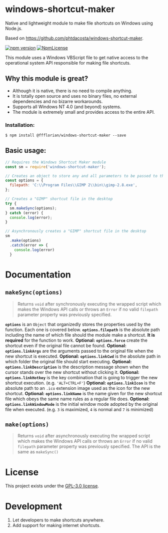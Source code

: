 # windows-shortcut-maker

Native and lightweight module to make file shortcuts on Windows using Node.js.

Based on https://github.com/phtdacosta/windows-shortcut-maker.

[![npm version](https://img.shields.io/npm/v/@ffflorian/windows-shortcut-maker.svg)](https://www.npmjs.com/package/@ffflorian/windows-shortcut-maker) [![NpmLicense](https://img.shields.io/npm/l/@ffflorian/windows-shortcut-maker.svg)](https://www.npmjs.com/package/@ffflorian/windows-shortcut-maker)

This module uses a Windows VBScript file to get native access to the operational system API responsible for making file shortcuts.

## Why this module is great?

- Although it is native, there is no need to compile anything.
- It is totally open source and uses no binary files, no external dependencies and no bizarre workarounds.
- Supports all Windows NT 4.0 (and beyond) systems.
- The module is extremely small and provides access to the entire API.

### Installation:

```
$ npm install @ffflorian/windows-shortcut-maker --save
```

## Basic usage:

```js
// Requires the Windows Shortcut Maker module
const sm = require('windows-shortcut-maker');

// Creates an object to store any and all parameters to be passed to the Windows API
const options = {
  filepath: 'C:\\Program Files\\GIMP 2\\bin\\gimp-2.8.exe',
};

// Creates a "GIMP" shortcut file in the desktop
try {
  sm.makeSync(options);
} catch (error) {
  console.log(error);
}

// Asynchronously creates a "GIMP" shortcut file in the desktop
sm
  .make(options)
  .catch(error => {
    console.log(error)
  }
```

# Documentation

## `makeSync(options)`

> Returns `void` after synchronously executing the wrapped script which makes the Windows API calls or throws an `Error` if no valid `filepath` parameter property was previously specified.

**`options`** is an `Object` that organizedly stores the properties used by the function. Each one is covered below.
**`options.filepath`** is the absolute path including the name of which file should the module make a shortcut. **It is required** for the function to work.
**Optional:** **`options.force`** create the shortcut even if the original file cannot be found.
**Optional:** **`options.linkArgs`** are the arguments passed to the original file when the new shortcut is executed.
**Optional:** **`options.linkCwd`** is the absolute path in which folder the original file should start executing.
**Optional:** **`options.linkDescription`** is the description message shown when the cursor stands over the new shortcut without clicking it.
**Optional:** **`options.linkHotkey`** is the key combination that is going to trigger the new shortcut execution. (e.g. `'ALT+CTRL+F'`)
**Optional:** **`options.linkIcon`** is the absolute path to an `.ico` extension image used as the icon for the new shortcut.
**Optional:** **`options.linkName`** is the name given for the new shortcut file which obeys the same name rules as a regular file does.
**Optional:** **`options.linkWindowMode`** is the initial window mode adopted by the original file when executed. (e.g. `3` is maximized, `4` is normal and `7` is minimized)

## `make(options)`

> Returns `void` after asynchronously executing the wrapped script which makes the Windows API calls or throws an `Error` if no valid `filepath` parameter property was previously specified.
> The API is the same as `makeSync()`

# License

This project exists under the [GPL-3.0 license](LICENSE).

# Development

1. Let developers to make shortcuts anywhere.
2. Add support for making internet shortcuts.
